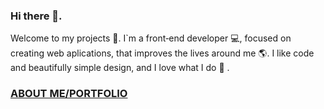 ### Hi there 👋. 
Welcome to my projects 🙂. I`m a front‑end developer 💻, focused on creating web aplications, that improves the lives around me 🌎. I like code and beautifully simple design, and I love what I do 🥰 . 
### **[ABOUT ME/PORTFOLIO](http://grenvalz.kl.com.ua/)**


